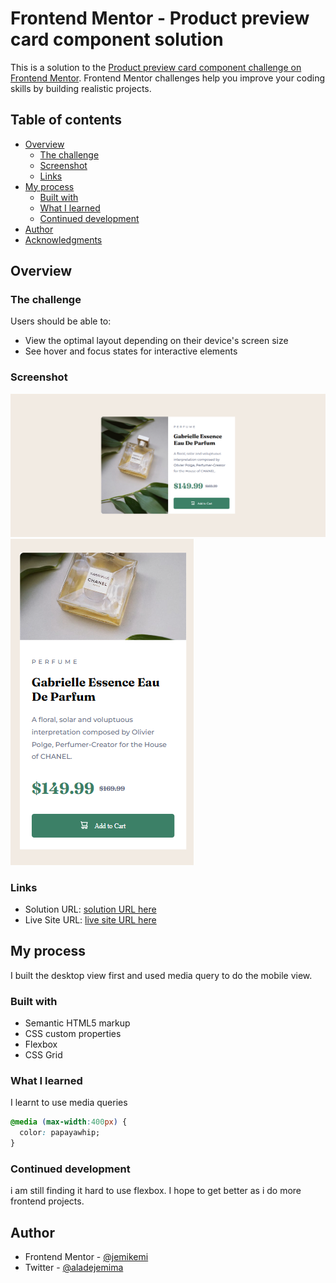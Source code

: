 # Frontend Mentor - Product preview card component solution

This is a solution to the [Product preview card component challenge on Frontend Mentor](https://www.frontendmentor.io/challenges/product-preview-card-component-GO7UmttRfa). Frontend Mentor challenges help you improve your coding skills by building realistic projects. 

## Table of contents

- [Overview](#overview)
  - [The challenge](#the-challenge)
  - [Screenshot](#screenshot)
  - [Links](#links)
- [My process](#my-process)
  - [Built with](#built-with)
  - [What I learned](#what-i-learned)
  - [Continued development](#continued-development)
- [Author](#author)
- [Acknowledgments](#acknowledgments)

## Overview

### The challenge

Users should be able to:

- View the optimal layout depending on their device's screen size
- See hover and focus states for interactive elements

### Screenshot

![](images/desktopScreenshot.png)
![](images/mobileScreenshot.png)


### Links

- Solution URL: [solution URL here](https://github.com/Jemikemi/Project/tree/main/product-preview-card-component-main/index.html/)
- Live Site URL: [live site URL here](https://jemikemi.github.io/Project/product-preview-card-component-main/)

## My process
I built the desktop view first and used media query to do the mobile view.
### Built with

- Semantic HTML5 markup
- CSS custom properties
- Flexbox
- CSS Grid

### What I learned

I learnt to use media queries
```css
@media (max-width:400px) {
  color: papayawhip;
}
```

### Continued development

i am still finding it hard to use flexbox. I hope to get better as i do more frontend projects.


## Author
- Frontend Mentor - [@jemikemi](https://www.frontendmentor.io/profile/jemikemi)
- Twitter - [@aladejemima](https://www.twitter.com/aladejemima)




